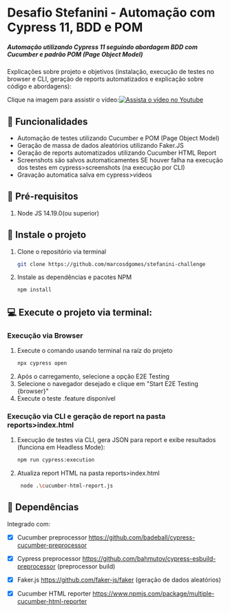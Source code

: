 # Desafio Stefanini - Automação com Cypress 11, BDD e POM

##### Automação utilizando Cypress 11 seguindo abordagem BDD com Cucumber e padrão POM (Page Object Model)

Explicações sobre projeto e objetivos (instalação, execução de testes no browser e CLI, geração de reports automatizados e explicação sobre código e abordagens):

Clique na imagem para assistir o vídeo:[![Assista o vídeo no Youtube](https://user-images.githubusercontent.com/40446104/203106029-02c37380-741d-45aa-b534-2bbef82fc3bd.png)](https://youtu.be/cVNtG190ZwI)


## 🔧 Funcionalidades
- Automação de testes utilizando Cucumber e POM (Page Object Model)
- Geração de massa de dados aleatórios utilizando Faker.JS
- Geração de reports automatizados utilizando Cucumber HTML Report
- Screenshots são salvos automaticamentes SE houver falha na execução dos testes em cypress>screenshots (na execução por CLI)
- Gravação automatica salva em cypress>videos

## 🔴 Pré-requisitos

1. Node JS 14.19.0(ou superior)

## 🚀 Instale o projeto

1. Clone o repositório via terminal
   ```sh
   git clone https://github.com/marcosdgomes/stefanini-challenge
   ```
3. Instale as dependências e pacotes NPM
   ```sh
   npm install
   ```

## 💻 Execute o projeto via terminal:

### Execução via Browser
1. Execute o comando usando terminal na raíz do projeto
   ```sh 
   npx cypress open
   ```
 2. Após o carregamento, selecione a opção E2E Testing
 3. Selecione o navegador desejado e clique em "Start E2E Testing {browser}"
 4. Execute o teste .feature disponível
 
### Execução via CLI e geração de report na pasta reports>index.html
1. Execução de testes via CLI, gera JSON para report e exibe resultados (funciona em Headless Mode): 
    ```sh 
   npm run cypress:execution  
   ```
   
2. Atualiza report HTML na pasta reports>index.html
   ```sh 
    node .\cucumber-html-report.js
    ```
    
## 📖 Dependências

Integrado com:
- [x] Cucumber preprocessor https://github.com/badeball/cypress-cucumber-preprocessor 
- [x] Cypress preprocessor https://github.com/bahmutov/cypress-esbuild-preprocessor (preprocessor build)
- [x] Faker.js https://github.com/faker-js/faker (geração de dados aleatórios)
- [x] Cucumber HTML reporter https://www.npmjs.com/package/multiple-cucumber-html-reporter
    
 
   
